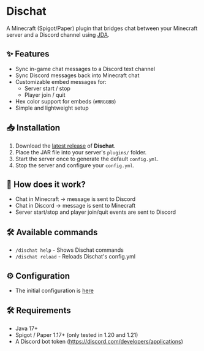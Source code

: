 # Dischat

A Minecraft (Spigot/Paper) plugin that bridges chat between your Minecraft server and a Discord channel using [JDA](https://github.com/discord-jda/JDA).

## ✨ Features

- Sync in-game chat messages to a Discord text channel
- Sync Discord messages back into Minecraft chat
- Customizable embed messages for:
    - Server start / stop
    - Player join / quit
- Hex color support for embeds (`#RRGGBB`)
- Simple and lightweight setup

## 📥 Installation

1. Download the [latest release](https://github.com/alvaroelpob/Dischat/releases/tag/latest) of **Dischat**.
2. Place the JAR file into your server's `plugins/` folder.
3. Start the server once to generate the default `config.yml`.
4. Stop the server and configure your `config.yml`.

## 🚀 How does it work?

- Chat in Minecraft → message is sent to Discord
- Chat in Discord → message is sent to Minecraft
- Server start/stop and player join/quit events are sent to Discord

## 🛠️ Available commands

- `/dischat help` - Shows Dischat commands
- `/dischat reload` - Reloads Dischat's config.yml

## ⚙️ Configuration
- The initial configuration is [here](https://github.com/alvaroelpob/Dischat/blob/master/src/main/resources/config.yml)

## 🛠️ Requirements

- Java 17+
- Spigot / Paper 1.17+ (only tested in 1.20 and 1.21)
- A Discord bot token (https://discord.com/developers/applications)